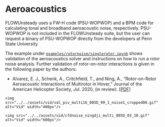 # Aeroacoustics

FLOWUnsteady uses a FW-H code (PSU-WOPWOP) and a BPM code for calculating tonal and broadband aeroacoustic noise, respectively.
PSU-WOPWOP is not included in the FLOWUnsteady suite, but the user can request a binary of PSU-WOPWOP directly from the developers at Penn State University.

The example under [`examples/rotornoise/singlerotor.ipynb`](https://nbviewer.jupyter.org/github/byuflowlab/FLOWUnsteady/blob/master/examples/rotornoise/singlerotor.ipynb) shows validation of the aeroacoustics solver and instructions on how to run a rotor noise analysis.
Further validation of rotor-on-rotor interactions is given in the following paper by the authors:

* Alvarez, E. J., Schenk, A., Critchfield, T., and Ning, A., “Rotor-on-Rotor Aeroacoustic Interactions of Multirotor in Hover,” Journal of the American Helicopter Society, Jul. 2020, (in review). [[PDF](https://scholarsarchive.byu.edu/facpub/4053/)]


```@raw html
<img src="../../assets/vid/val_piv_multi16_005D_99_1_noise1_cropped00.gif" alt="Vid" width="400px"/>
```
```@raw html
<img src="../../assets/vid/cfdnoise_ningdji_multi_005D_03_20.gif" alt="Vid" width="600px"/>
```
